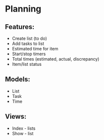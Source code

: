 # Planning

## Features:

- Create list (to do)
- Add tasks to list
- Estimated time for item
- Start/stop timers
- Total times (estimated, actual, discrepancy)
- Item/list status

## Models:

- List
- Task
- Time

## Views:

- Index - lists
- Show - list
